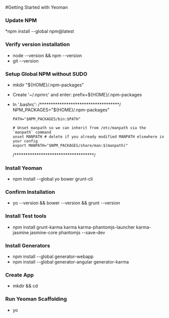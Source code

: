 #Getting Started with Yeoman

### Update NPM
*npm install --global npm@latest

### Verify version installation
*	node --version && npm --version
*	git --version

### Setup Global NPM without SUDO 
*	mkdir "${HOME}/.npm-packages"
*	Create '~/.npmrc' and enter: prefix=${HOME}/.npm-packages
*	In '.bashrc':
	/************************************/
		NPM_PACKAGES="${HOME}/.npm-packages"

		PATH="$NPM_PACKAGES/bin:$PATH"

		# Unset manpath so we can inherit from /etc/manpath via the `manpath` command
		unset MANPATH # delete if you already modified MANPATH elsewhere in your config
		export MANPATH="$NPM_PACKAGES/share/man:$(manpath)"
	/************************************/
### Install Yeoman
*	npm install --global yo bower grunt-cli

### Confirm Installation
*	yo --version && bower --version && grunt --version

### Install Test tools
*	npm install grunt-karma karma karma-phantomjs-launcher karma-jasmine jasmine-core phantomjs --save-dev

### Install Generators
*	npm install --global generator-webapp
*	npm install --global generator-angular generator-karma

### Create App
*	mkdir <appName> && cd <appName>

### Run Yeoman Scaffolding
*	yo
